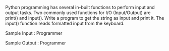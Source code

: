 Python programming has several in-built functions to perform input and output tasks. Two commonly used functions for I/O (Input/Output) are print() and input(). Write a program to get the string as input and print it. The input() function reads formatted input from the keyboard.  

Sample Input :
Programmer

Sample Output :
Programmer

